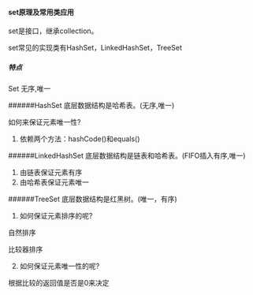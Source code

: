 #### set原理及常用类应用

set是接口，继承collection。

set常见的实现类有HashSet，LinkedHashSet，TreeSet

##### 特点

Set 无序,唯一

######HashSet
底层数据结构是哈希表。(无序,唯一)

如何来保证元素唯一性?
1. 依赖两个方法：hashCode()和equals()

######LinkedHashSet
底层数据结构是链表和哈希表。(FIFO插入有序,唯一)
1. 由链表保证元素有序
2. 由哈希表保证元素唯一

######TreeSet
底层数据结构是红黑树。(唯一，有序)
1. 如何保证元素排序的呢?

自然排序

比较器排序

2. 如何保证元素唯一性的呢?

根据比较的返回值是否是0来决定

